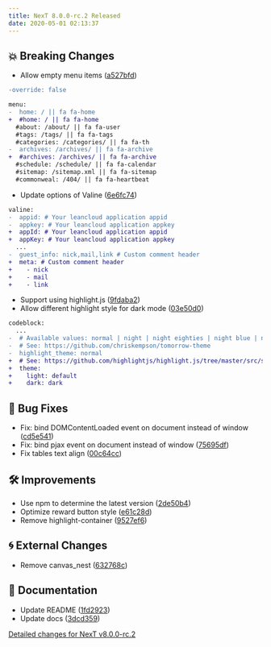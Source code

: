 ```yaml
---
title: NexT 8.0.0-rc.2 Released
date: 2020-05-01 02:13:37
---
```


## 💥 Breaking Changes

- Allow empty menu items ([a527bfd](https://github.com/next-theme/hexo-theme-next/commit/a527bfdf11d558ffd958cd0a0b05416fb1caaa33))
```diff
-override: false

menu:
-  home: / || fa fa-home
+  #home: / || fa fa-home
  #about: /about/ || fa fa-user
  #tags: /tags/ || fa fa-tags
  #categories: /categories/ || fa fa-th
-  archives: /archives/ || fa fa-archive
+  #archives: /archives/ || fa fa-archive
  #schedule: /schedule/ || fa fa-calendar
  #sitemap: /sitemap.xml || fa fa-sitemap
  #commonweal: /404/ || fa fa-heartbeat
```
- Update options of Valine ([6e6fc74](https://github.com/next-theme/hexo-theme-next/commit/6e6fc74ae98a0ef7aa3aeaba3e330ef735698b7b))
```diff
valine:
-  appid: # Your leancloud application appid
-  appkey: # Your leancloud application appkey
+  appId: # Your leancloud application appid
+  appKey: # Your leancloud application appkey
  ...
-  guest_info: nick,mail,link # Custom comment header
+  meta: # Custom comment header
+    - nick
+    - mail
+    - link
```
- Support using highlight.js ([9fdaba2](https://github.com/next-theme/hexo-theme-next/commit/9fdaba295a2c6c707a7d96d331762ab571b89c1a))
- Allow different highlight style for dark mode ([03e50d0](https://github.com/next-theme/hexo-theme-next/commit/03e50d01ac59d136d8d9ccda187d898c0e424332))
```diff
codeblock:
  ...
-  # Available values: normal | night | night eighties | night blue | night bright | solarized | solarized dark | galactic
-  # See: https://github.com/chriskempson/tomorrow-theme
-  highlight_theme: normal
+  # See: https://github.com/highlightjs/highlight.js/tree/master/src/styles
+  theme:
+    light: default
+    dark: dark
```

## 🐞 Bug Fixes

- Fix: bind DOMContentLoaded event on document instead of window ([cd5e541](https://github.com/next-theme/hexo-theme-next/commit/cd5e54193bcbecd47700bf2c98c4d4b2bc735889))
- Fix: bind pjax event on document instead of window ([75695df](https://github.com/next-theme/hexo-theme-next/commit/75695df76a6cafc1958974ee6417a415eb9eb73c))
- Fix tables text align ([00c64cc](https://github.com/next-theme/hexo-theme-next/commit/00c64cce8962c25a0c9ddcf1fe59f932a4caa76c))

## 🛠 Improvements

- Use npm to determine the latest version ([2de50b4](https://github.com/next-theme/hexo-theme-next/commit/2de50b46be88695405b03da9bdc1b9c1c04d6ba8))
- Optimize reward button style ([e61c28d](https://github.com/next-theme/hexo-theme-next/commit/e61c28d0098437bed37c9d9821beda314b44c7f0))
- Remove highlight-container ([9527ef6](https://github.com/next-theme/hexo-theme-next/commit/9527ef6b06bf22ca0b0b63293eecc8000bb5ecab))

## 🌀 External Changes

- Remove canvas_nest ([632768c](https://github.com/next-theme/hexo-theme-next/commit/632768cc1f320ec5eafbb814eb378ca8ad88324f))

## 📖 Documentation

- Update README ([1fd2923](https://github.com/next-theme/hexo-theme-next/commit/1fd29235a6dc040e829fc8006db82741ce9acb35))
- Update docs ([3dcd359](https://github.com/next-theme/hexo-theme-next/commit/3dcd3594d14cf3b15d964f8762f13f948c2f0ad5))

[Detailed changes for NexT v8.0.0-rc.2](https://github.com/next-theme/hexo-theme-next/releases/tag/v8.0.0-rc.2)
